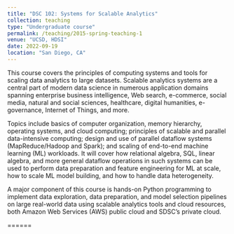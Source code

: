 ```yaml
---
title: "DSC 102: Systems for Scalable Analytics"
collection: teaching
type: "Undergraduate course"
permalink: /teaching/2015-spring-teaching-1
venue: "UCSD, HDSI"
date: 2022-09-19
location: "San Diego, CA"
---
```


This course covers the principles of computing systems and tools for scaling data analytics to large datasets. Scalable analytics systems are a central part of modern data science in numerous application domains spanning enterprise business intelligence, Web search, e-commerce, social media, natural and social sciences, healthcare, digital humanities, e-governance, Internet of Things, and more.

Topics include basics of computer organization, memory hierarchy, operating systems, and cloud computing; principles of scalable and parallel data-intensive computing; design and use of parallel dataflow systems (MapReduce/Hadoop and Spark); and scaling of end-to-end machine learning (ML) workloads. It will cover how relational algebra, SQL, linear algebra, and more general dataflow operations in such systems can be used to perform data preparation and feature engineering for ML at scale, how to scale ML model building, and how to handle data heterogeneity.

A major component of this course is hands-on Python programming to implement data exploration, data preparation, and model selection pipelines on large real-world data using scalable analytics tools and cloud resources, both Amazon Web Services (AWS) public cloud and SDSC’s private cloud.




======